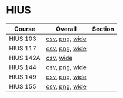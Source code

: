 # HIUS

| Course | Overall | Section |
| ------ | ------- | ------- |
| HIUS 103 | [csv](https://github.com/UCSD-Historical-Enrollment-Data/2025Summer2/blob/main/overall/HIUS%20103.csv), [png](https://raw.githubusercontent.com/UCSD-Historical-Enrollment-Data/2025Summer2/main/plot_overall/HIUS%20103.png), [wide](https://raw.githubusercontent.com/UCSD-Historical-Enrollment-Data/2025Summer2/main/plot_overall_wide/HIUS%20103.png) |  |
| HIUS 117 | [csv](https://github.com/UCSD-Historical-Enrollment-Data/2025Summer2/blob/main/overall/HIUS%20117.csv), [png](https://raw.githubusercontent.com/UCSD-Historical-Enrollment-Data/2025Summer2/main/plot_overall/HIUS%20117.png), [wide](https://raw.githubusercontent.com/UCSD-Historical-Enrollment-Data/2025Summer2/main/plot_overall_wide/HIUS%20117.png) |  |
| HIUS 142A | [csv](https://github.com/UCSD-Historical-Enrollment-Data/2025Summer2/blob/main/overall/HIUS%20142A.csv), [wide](https://raw.githubusercontent.com/UCSD-Historical-Enrollment-Data/2025Summer2/main/plot_overall_wide/HIUS%20142A.png) |  |
| HIUS 144 | [csv](https://github.com/UCSD-Historical-Enrollment-Data/2025Summer2/blob/main/overall/HIUS%20144.csv), [png](https://raw.githubusercontent.com/UCSD-Historical-Enrollment-Data/2025Summer2/main/plot_overall/HIUS%20144.png), [wide](https://raw.githubusercontent.com/UCSD-Historical-Enrollment-Data/2025Summer2/main/plot_overall_wide/HIUS%20144.png) |  |
| HIUS 149 | [csv](https://github.com/UCSD-Historical-Enrollment-Data/2025Summer2/blob/main/overall/HIUS%20149.csv), [png](https://raw.githubusercontent.com/UCSD-Historical-Enrollment-Data/2025Summer2/main/plot_overall/HIUS%20149.png), [wide](https://raw.githubusercontent.com/UCSD-Historical-Enrollment-Data/2025Summer2/main/plot_overall_wide/HIUS%20149.png) |  |
| HIUS 155 | [csv](https://github.com/UCSD-Historical-Enrollment-Data/2025Summer2/blob/main/overall/HIUS%20155.csv), [png](https://raw.githubusercontent.com/UCSD-Historical-Enrollment-Data/2025Summer2/main/plot_overall/HIUS%20155.png), [wide](https://raw.githubusercontent.com/UCSD-Historical-Enrollment-Data/2025Summer2/main/plot_overall_wide/HIUS%20155.png) |  |
